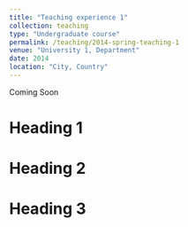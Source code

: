 ```yaml
---
title: "Teaching experience 1"
collection: teaching
type: "Undergraduate course"
permalink: /teaching/2014-spring-teaching-1
venue: "University 1, Department"
date: 2014
location: "City, Country"
---
```


Coming Soon

Heading 1
======

Heading 2
======

Heading 3
======